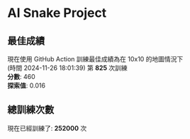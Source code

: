 
# AI Snake Project

## **最佳成績**
現在使用 GitHub Action 訓練最佳成績為在 10x10 的地圖情況下  
(時間 2024-11-26 18:01:39) 第 **825** 次訓練  
**分數**: 460  
**探索值**: 0.016

## 總訓練次數
現在已經訓練了: **252000** 次
